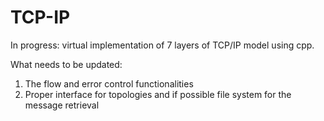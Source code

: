 # TCP-IP
In progress:
virtual implementation of 7 layers of TCP/IP model using cpp.

What needs to be updated:
1. The flow and error control functionalities 
2. Proper interface for topologies and if possible file system for the message retrieval
